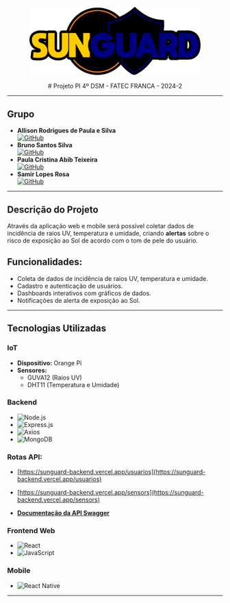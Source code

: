 <p align="center">
  <img src="design/logoblack.png" alt="Logo" width="400"/>
</p>
<p align="center">
# Projeto PI 4º DSM - FATEC FRANCA - 2024-2
</p>

---

## Grupo
- **Allison Rodrigues de Paula e Silva**  
  [![GitHub](https://img.shields.io/badge/GitHub-allisonrps-blue?logo=github)](https://github.com/allisonrps)
- **Bruno Santos Silva**  
  [![GitHub](https://img.shields.io/badge/GitHub-BrunoJose--dev-blue?logo=github)](https://github.com/BrunoJose-dev)
- **Paula Cristina Abib Teixeira**  
  [![GitHub](https://img.shields.io/badge/GitHub-jed1rey-blue?logo=github)](https://github.com/jed1rey)
- **Samir Lopes Rosa**  
  [![GitHub](https://img.shields.io/badge/GitHub-SamLope-blue?logo=github)](https://github.com/SamLope)

---

## Descrição do Projeto
Através da aplicação web e mobile será possível coletar dados de incidência de raios UV, temperatura e umidade, criando **alertas** sobre o risco de exposição ao Sol de acordo com o tom de pele do usuário.

## Funcionalidades:
- Coleta de dados de incidência de raios UV, temperatura e umidade.
- Cadastro e autenticação de usuários.
- Dashboards interativos com gráficos de dados.
- Notificações de alerta de exposição ao Sol.

---

## Tecnologias Utilizadas

### IoT
- **Dispositivo:** Orange Pi
- **Sensores:**
  - GUVA12 (Raios UV)
  - DHT11 (Temperatura e Umidade)

### Backend
- ![Node.js](https://img.shields.io/badge/Node.js-339933?style=for-the-badge&logo=nodedotjs&logoColor=white)
- ![Express.js](https://img.shields.io/badge/Express.js-000000?style=for-the-badge&logo=express&logoColor=white)
- ![Axios](https://img.shields.io/badge/Axios-671ddf?style=for-the-badge&logo=axios&logoColor=white)
- ![MongoDB](https://img.shields.io/badge/MongoDB-4ea94b?style=for-the-badge&logo=mongodb&logoColor=white)

### Rotas API:
- [https://sunguard-backend.vercel.app/usuarios](https://sunguard-backend.vercel.app/usuarios)
- [https://sunguard-backend.vercel.app/sensors](https://sunguard-backend.vercel.app/sensors)

- [**Documentação da API Swagger**](https://app.swaggerhub.com/apis/ALLISONRPS/SunGuard_API/1.0.0#/) 

### Frontend Web
- ![React](https://img.shields.io/badge/React-20232a?style=for-the-badge&logo=react&logoColor=61dafb)
- ![JavaScript](https://img.shields.io/badge/JavaScript-f7df1e?style=for-the-badge&logo=javascript&logoColor=black)

### Mobile
- ![React Native](https://img.shields.io/badge/React_Native-20232a?style=for-the-badge&logo=react&logoColor=61dafb)

---



